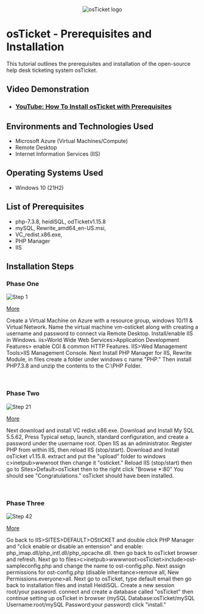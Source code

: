 <p align="center">
<img src="https://i.imgur.com/Clzj7Xs.png" alt="osTicket logo"/>
</p>

<h1>osTicket - Prerequisites and Installation</h1>
This tutorial outlines the prerequisites and installation of the open-source help desk ticketing system osTicket.<br />


<h2>Video Demonstration</h2>

- ### [YouTube: How To Install osTicket with Prerequisites](https://www.youtube.com)

<h2>Environments and Technologies Used</h2>

- Microsoft Azure (Virtual Machines/Compute)
- Remote Desktop
- Internet Information Services (IIS)

<h2>Operating Systems Used </h2>

- Windows 10</b> (21H2)

<h2>List of Prerequisites</h2>

- php-7.3.8, heidiSQL, odTicketv1.15.8
- mySQL, Rewrite_amd64_en-US.msi, 
- VC_redist.x86.exe,
- PHP Manager
- IIS

<h2>Installation Steps</h2>

<p>
<h3>Phase One</h3>

![Step 1](https://github.com/PhillisEssel/osticket-prereqs/assets/156061642/8893e501-f59f-46b4-a546-8661cdbbebd8)
<p><a href="https://imgur.com/a/MeTaVF4">More</a></p>

</p>
<p>
Create a Virtual Machine on Azure with a resource group, windows 10/11 & Virtual Network. Name the virtual machine vm-osticket along with creating a username and password to connect via Remote Desktop. Install/enable IIS in Windows. iis>World Wide Web Services>Application Development Features> enable CGI & common HTTP Features. IIS>Wed Management Tools>IIS Management Console. Next Install PHP Manager for IIS, Rewrite Module, in files create a folder under windows c name "PHP." Then install PHP7.3.8 and unzip the contents to the C:\PHP Folder.


</p>
<br />

<p>
<h3>Phase Two</h3>

![Step 21](https://github.com/PhillisEssel/osticket-prereqs/assets/156061642/1038e7e3-d9d3-43e3-97ec-d9de81c74d7e)
<p><a href="https://imgur.com/a/V0N6z7A">More</a></p>
</p>
<p>
 Next download and install VC redist.x86.exe. Download and Install My SQL 5.5.62, Press Typical setup, launch, standard configuration, and create a password under the username root. Open IIS as an administrator. Register PHP from within IIS, then reload IIS (stop/start). Download and Install osTicket v1.15.8. extract and put the "upload" folder to windows c>inetpub>wwwroot then change it "osticket." Reload IIS (stop/start) then go to Sites>Default>osTicket then to the right click "Browse *:80" You should see "Congratulations." osTicket should have been installed.
</p>
<br />

<p>
<h3>Phase Three </h3>
 
 ![Step 42](https://github.com/PhillisEssel/osticket-prereqs/assets/156061642/aed2bfbb-da2e-4e7f-abfa-b63349f7acab)

 <p><a href="https://imgur.com/a/rx8zIsi">More</a></p>
</p>
<p>
Go back to IIS>SITES>DEFAULT>OStICKET and double click PHP Manager and "click enable or disable an entension" and enable: php_imap.dll/php_intl.dll/php_opcache.dll. then go back to osTicket browser and refresh. Next go to files>c>inetpub>wwwwroot>osTicket>include>ost-sampleconfig.php and change the name to ost-config.php. Next assign permissions for ost-config.php (disable inheritance>remove all, New Permissions.everyone>all. Next go to osTicket, type default email then go back to installation files and install HeidiSQL. Create a new session root/your password. connect and create a database called "osTicket" then continue setting up osTicket in browser (mySQL Database:osTicket/mySQL Username:root/mySQL Password:your password) click "install."
</p>
<br />

